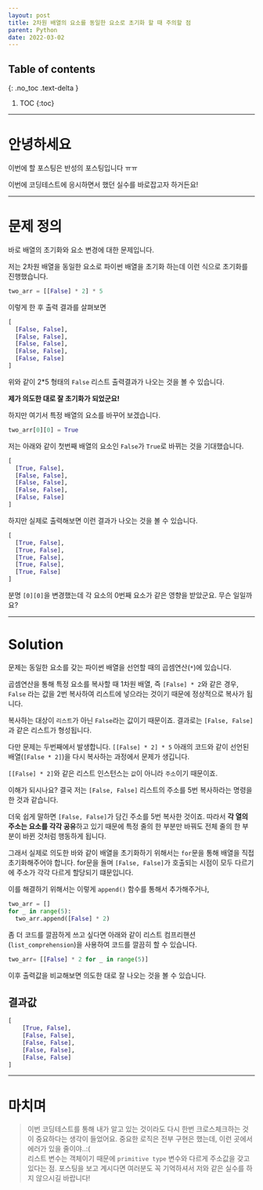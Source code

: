 ```yaml
---
layout: post
title: 2차원 배열의 요소를 동일한 요소로 초기화 할 때 주의할 점
parent: Python
date: 2022-03-02
---
```

## Table of contents
{: .no_toc .text-delta }

1. TOC
{:toc}
---
# 안녕하세요 
이번에 할 포스팅은 반성의 포스팅입니다 ㅠㅠ

이번에 코딩테스트에 응시하면서 했던 실수를 바로잡고자 하거든요!

---

# 문제 정의

바로 배열의 초기화와 요소 변경에 대한 문제입니다.

저는 2차원 배열을 동일한 요소로 파이썬 배열을 초기화 하는데 이런 식으로 초기화를 진행했습니다.

```python
two_arr = [[False] * 2] * 5
``` 
이렇게 한 후 출력 결과를 살펴보면

```python
[
  [False, False], 
  [False, False], 
  [False, False], 
  [False, False], 
  [False, False]
]
```

위와 같이 2*5 형태의 `False` 리스트 출력결과가 나오는 것을 볼 수 있습니다. 

**제가 의도한 대로 잘 초기화가 되었군요!**

하지만 여기서 특정 배열의 요소를 바꾸어 보겠습니다.
```python
two_arr[0][0] = True
```
저는 아래와 같이 첫번째 배열의 요소인 `False`가 `True`로 바뀌는 것을 기대했습니다.

```python
[
  [True, False], 
  [False, False], 
  [False, False], 
  [False, False], 
  [False, False]
]
```

하지만 실제로 출력해보면 이런 결과가 나오는 것을 볼 수 있습니다.

```python
[
  [True, False], 
  [True, False], 
  [True, False], 
  [True, False], 
  [True, False]
]
```

분명 `[0][0]`을 변경했는데 각 요소의 0번째 요소가 같은 영향을 받았군요. 무슨 일일까요?

---

# Solution

문제는 동일한 요소를 갖는 파이썬 배열을 선언할 때의 곱셈연산(`*`)에 있습니다.

곱셈연산을 통해 특정 요소를 복사할 때 1차원 배열, 즉 `[False] * 2`와 같은 경우, `False` 라는 값을 2번 복사하여 리스트에 넣으라는 것이기 때문에 정상적으로 복사가 됩니다. 

복사하는 대상이 `리스트`가 아닌 `False`라는 값이기 때문이죠. 결과로는 `[False, False]`과 같은 리스트가 형성됩니다.

다만 문제는 두번째에서 발생합니다. `[[False] * 2] * 5` 아래의 코드와 같이 선언된 배열(`[False * 2]`)을 다시 복사하는 과정에서 문제가 생깁니다.

`[[False] * 2]`와 같은 리스트 인스턴스는 `값`이 아니라 `주소`이기 때문이죠.

이해가 되시나요? 결국 저는 `[False, False]` 리스트의 주소를 5번 복사하라는 명령을 한 것과 같습니다.

더욱 쉽게 말하면 `[False, False]`가 담긴 주소를 5번 복사한 것이죠. 따라서 **각 열의 주소는 요소를 각각 공유**하고 있기 때문에 특정 줄의 한 부분만 바꿔도 전체 줄의 한 부분이 바뀐 것처럼 행동하게 됩니다.

그래서 실제로 의도한 바와 같이 배열을 초기화하기 위해서는 `for`문을 통해 배열을 직접 초기화해주어야 합니다. for문을 돌며 `[False, False]`가 호출되는 시점이 모두 다르기에 주소가 각각 다르게 할당되기 떄문입니다.

이를 해결하기 위해서는 이렇게 `append()` 함수를 통해서 추가해주거나,
```python
two_arr = []
for _ in range(5):
  two_arr.append([False] * 2)
```
좀 더 코드를 깔끔하게 쓰고 싶다면 아래와 같이 리스트 컴프리핸션(`list_comprehension`)을 사용하여 코드를 깔끔히 할 수 있습니다.
```python
two_arr= [[False] * 2 for _ in range(5)]
```

이후 출력값을 비교해보면 의도한 대로 잘 나오는 것을 볼 수 있습니다.

## 결과값 

```python
[
    [True, False], 
    [False, False], 
    [False, False], 
    [False, False], 
    [False, False]
]
```

---

# 마치며
> 이번 코딩테스트를 통해 내가 알고 있는 것이라도 다시 한번 크로스체크하는 것이 중요하다는 생각이 들었어요. 중요한 로직은 전부 구현은 했는데, 이런 곳에서 에러가 있을 줄이야..:(
> <br>
> 리스트 변수는 객체이기 때문에 `primitive type` 변수와 다르게 주소값을 갖고 있다는 점. 포스팅을 보고 계시다면 여러분도 꼭 기억하셔서 저와 같은 실수를 하지 않으시길 바랍니다!
